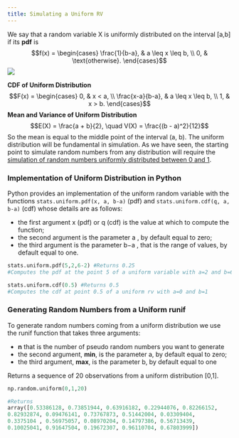```yaml
---
title: Simulating a Uniform RV
---
```


We say that a random variable X is uniformly distributed on the interval [a,b] if its **pdf** is
$$f(x) = \begin{cases} 
\frac{1}{b-a}, & a \leq x \leq b, \\
0, & \text{otherwise}.
\end{cases}$$
![](../attachments/screenshot-2024-02-27-at-120107.png)

**CDF of Uniform Distribution**
$$F(x) = \begin{cases} 
0, & x < a, \\
\frac{x-a}{b-a}, & a \leq x \leq b, \\
1, & x > b.
\end{cases}$$
**Mean and Variance of Uniform Distribution**
$$E(X) = \frac{a + b}{2}, \quad V(X) = \frac{(b - a)^2}{12}$$
So the mean is equal to the middle point of the interval (a, b). The uniform distribution will
be fundamental in simulation. As we have seen, the starting point to simulate random
numbers from any distribution will require the [simulation of random numbers uniformly distributed between 0 and 1](/simulating-and-modelling-to-understand-change/module-i---introduction-and-random-variables-simulation/generating-random-numbers/generating-random-numbers-in-python).

### Implementation of Uniform Distribution in Python
Python provides an implementation of the uniform random variable with the
functions `stats.uniform.pdf(x, a, b-a)` (pdf) and `stats.uniform.cdf(q, a, b-a)` (cdf) whose details are as follows:

- the first argument x (pdf) or q (cdf) is the value at which to compute the function;
- the second argument is the parameter a , by default equal to zero;
- the third argument is the parameter b−a , that is the range of values, by default equal to one.

```python
stats.uniform.pdf(5,2,6-2) #Returns 0.25
#Computes the pdf at the point 5 of a uniform variable with a=2 and b=6

stats.uniform.cdf(0.5) #Returns 0.5
#Computes the cdf at point 0.5 of a uniform rv with a=0 and b=1
```

### Generating Random Numbers from a Uniform runif
To generate random numbers coming from a uniform distribution we use the runif
function that takes three arguments:
- **n** that is the number of pseudo random numbers you want to generate
- the second argument, **min**, is the parameter a, by default equal to zero;
- the third argument, **max**, is the parameter b, by default equal to one

Returns a sequence of 20 observations from a uniform distribution [0,1].
```python
np.random.uniform(0,1,20)

#Returns
array([0.53386128, 0.73851944, 0.63916182, 0.22944076, 0.82266152,
0.82932874, 0.09476141, 0.73767873, 0.51442004, 0.03309404,
0.3375104 , 0.56975057, 0.08970204, 0.14797386, 0.56713439,
0.10025041, 0.91647504, 0.19672307, 0.96110704, 0.67803999])
```